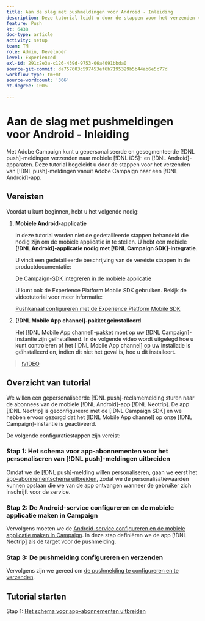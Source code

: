```yaml
---
title: Aan de slag met pushmeldingen voor Android - Inleiding
description: Deze tutorial leidt u door de stappen voor het verzenden van pushmeldingen vanuit Adobe Campaign en het ontvangen van deze meldingen in uw Android-app.
feature: Push
kt: 6438
doc-type: article
activity: setup
team: TM
role: Admin, Developer
level: Experienced
exl-id: 291c2e3a-c126-439d-9753-06a4091bbda0
source-git-commit: da757603c597453ef6b7195329b5b44ab6e5c77d
workflow-type: tm+mt
source-wordcount: '366'
ht-degree: 100%

---
```


# Aan de slag met pushmeldingen voor Android - Inleiding

Met Adobe Campaign kunt u gepersonaliseerde en gesegmenteerde [!DNL push]-meldingen verzenden naar mobiele [!DNL iOS]- en [!DNL Android]-apparaten. Deze tutorial begeleidt u door de stappen voor het verzenden van [!DNL push]-meldingen vanuit Adobe Campaign naar een [!DNL Android]-app.

## Vereisten

Voordat u kunt beginnen, hebt u het volgende nodig:

1) **Mobiele Android-applicatie**

   In deze tutorial worden niet de gedetailleerde stappen behandeld die nodig zijn om de mobiele applicatie in te stellen. U hebt een mobiele **[!DNL Android]-applicatie nodig met [!DNL Campaign SDK]-integratie**.

   U vindt een gedetailleerde beschrijving van de vereiste stappen in de productdocumentatie:

   [De Campaign-SDK integreren in de mobiele applicatie](https://experienceleague.adobe.com/docs/campaign-classic/using/sending-messages/sending-push-notifications/integrating-campaign-sdk-into-the-mobile-application.html?lang=nl)

   U kunt ook de Experience Platform Mobile SDK gebruiken. Bekijk de videotutorial voor meer informatie:

   [Pushkanaal configureren met de Experience Platform Mobile SDK](https://experienceleague.adobe.com/docs/campaign-classic-learn/tutorials/sending-messages/push-channel/configure-push-using-aep-mobile-sdk.html?lang=nl)

2) **[!DNL Mobile App channel]-pakket geïnstalleerd**

   Het [!DNL Mobile App channel]-pakket moet op uw [!DNL Campaign]-instantie zijn geïnstalleerd. In de volgende video wordt uitgelegd hoe u kunt controleren of het [!DNL Mobile App channel] op uw installatie is geïnstalleerd en, indien dit niet het geval is, hoe u dit installeert.

>[!VIDEO](https://video.tv.adobe.com/v/326544?quality=12)

## Overzicht van tutorial

We willen een gepersonaliseerde [!DNL push]-reclamemelding sturen naar de abonnees van de mobiele [!DNL Android]-app [!DNL Neotrip]. De app [!DNL Neotrip] is geconfigureerd met de [!DNL Campaign SDK] en we hebben ervoor gezorgd dat het [!DNL Mobile App channel] op onze [!DNL Campaign]-instantie is geactiveerd.

De volgende configuratiestappen zijn vereist:

### Stap 1: Het schema voor app-abonnementen voor het personaliseren van [!DNL push]-meldingen uitbreiden

Omdat we de [!DNL push]-melding willen personaliseren, gaan we eerst het [app-abonnementschema uitbreiden](/help/tutorial-getting-started-with-push-notifications-for-android/extending-the-app-subscription-schema.md), zodat we de personalisatiewaarden kunnen opslaan die we van de app ontvangen wanneer de gebruiker zich inschrijft voor de service.

### Stap 2: De Android-service configureren en de mobiele applicatie maken in Campaign

Vervolgens moeten we de [Android-service configureren en de mobiele applicatie maken in Campaign](/help/tutorial-getting-started-with-push-notifications-for-android/configuring-an-android-service-in-campaign.md). In deze stap definiëren we de app [!DNL Neotrip] als de target voor de pushmelding.

### Stap 3: De pushmelding configureren en verzenden

Vervolgens zijn we gereed om [de pushmelding te configureren en te verzenden](/help/tutorial-getting-started-with-push-notifications-for-android/configuring-and-sending-push-notifications.md).

## Tutorial starten

Stap 1: [Het schema voor app-abonnementen uitbreiden](/help/tutorial-getting-started-with-push-notifications-for-android/extending-the-app-subscription-schema.md)

